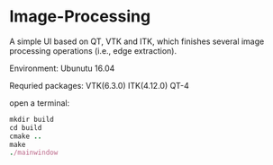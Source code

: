 # Image-Processing
A simple UI based on QT, VTK and ITK, which finishes several image processing operations (i.e., edge extraction).

Environment: Ubunutu 16.04

Requried packages: VTK(6.3.0) ITK(4.12.0) QT-4

open a terminal:
```ruby
mkdir build
cd build
cmake ..
make
./mainwindow
```
